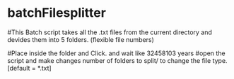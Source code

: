 # batchFilesplitter

#This Batch script takes all the .txt files from the current directory and devides them into 5 folders. (flexible file numbers)

#Place inside the folder and Click. and wait like 32458103 years 
#open the script and make changes number of folders to split/ to change the file type. [default = *.txt] 

